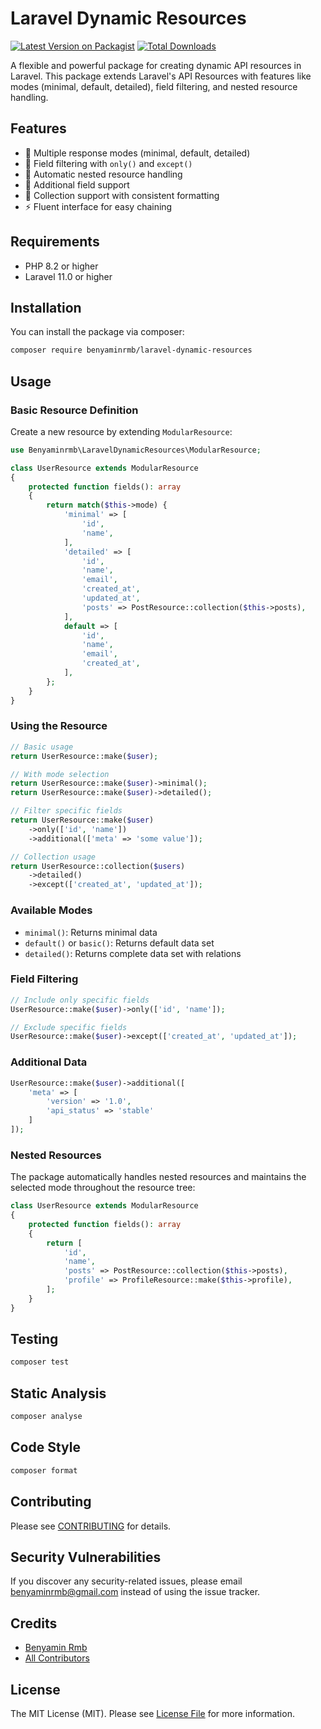 # Laravel Dynamic Resources

[![Latest Version on Packagist](https://img.shields.io/packagist/v/benyaminrmb/laravel-dynamic-resources.svg)](https://packagist.org/packages/benyaminrmb/laravel-dynamic-resources)
[![Total Downloads](https://img.shields.io/packagist/dt/benyaminrmb/laravel-dynamic-resources.svg)](https://packagist.org/packages/benyaminrmb/laravel-dynamic-resources)


A flexible and powerful package for creating dynamic API resources in Laravel. This package extends Laravel's API Resources with features like modes (minimal, default, detailed), field filtering, and nested resource handling.

## Features

- 🔄 Multiple response modes (minimal, default, detailed)
- 🎯 Field filtering with `only()` and `except()`
- 🔗 Automatic nested resource handling
- 🎨 Additional field support
- 🌲 Collection support with consistent formatting
- ⚡ Fluent interface for easy chaining

## Requirements

- PHP 8.2 or higher
- Laravel 11.0 or higher

## Installation

You can install the package via composer:

```bash
composer require benyaminrmb/laravel-dynamic-resources
```

## Usage

### Basic Resource Definition

Create a new resource by extending `ModularResource`:

```php
use Benyaminrmb\LaravelDynamicResources\ModularResource;

class UserResource extends ModularResource
{
    protected function fields(): array
    {
        return match($this->mode) {
            'minimal' => [
                'id',
                'name',
            ],
            'detailed' => [
                'id',
                'name',
                'email',
                'created_at',
                'updated_at',
                'posts' => PostResource::collection($this->posts),
            ],
            default => [
                'id',
                'name',
                'email',
                'created_at',
            ],
        };
    }
}
```

### Using the Resource

```php
// Basic usage
return UserResource::make($user);

// With mode selection
return UserResource::make($user)->minimal();
return UserResource::make($user)->detailed();

// Filter specific fields
return UserResource::make($user)
    ->only(['id', 'name'])
    ->additional(['meta' => 'some value']);

// Collection usage
return UserResource::collection($users)
    ->detailed()
    ->except(['created_at', 'updated_at']);
```

### Available Modes

- `minimal()`: Returns minimal data
- `default()` or `basic()`: Returns default data set
- `detailed()`: Returns complete data set with relations

### Field Filtering

```php
// Include only specific fields
UserResource::make($user)->only(['id', 'name']);

// Exclude specific fields
UserResource::make($user)->except(['created_at', 'updated_at']);
```

### Additional Data

```php
UserResource::make($user)->additional([
    'meta' => [
        'version' => '1.0',
        'api_status' => 'stable'
    ]
]);
```

### Nested Resources

The package automatically handles nested resources and maintains the selected mode throughout the resource tree:

```php
class UserResource extends ModularResource
{
    protected function fields(): array
    {
        return [
            'id',
            'name',
            'posts' => PostResource::collection($this->posts),
            'profile' => ProfileResource::make($this->profile),
        ];
    }
}
```

## Testing

```bash
composer test
```

## Static Analysis

```bash
composer analyse
```

## Code Style

```bash
composer format
```

## Contributing

Please see [CONTRIBUTING](CONTRIBUTING.md) for details.

## Security Vulnerabilities

If you discover any security-related issues, please email benyaminrmb@gmail.com instead of using the issue tracker.

## Credits

- [Benyamin Rmb](https://github.com/benyaminrmb)
- [All Contributors](../../contributors)

## License

The MIT License (MIT). Please see [License File](LICENSE.md) for more information.
